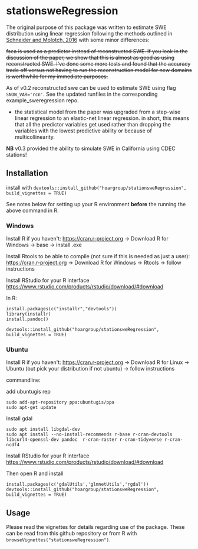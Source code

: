 # stationsweRegression

The original purpose of this package was written to estimate SWE distribution using linear regression following the methods outlined in [Schneider and Molotch, 2016](!http://onlinelibrary.wiley.com/doi/10.1002/2016WR019067/full) with some minor differences:

~~fsca is used as a predictor instead of reconstructed SWE. If you look in the discussion of the paper, we show that this is almost as good as using reconstructed SWE. I've done some more tests and found that the accuracy trade off versus not having to run the reconstruction model for new domains is worthwhile for my immediate purposes.~~

As of v0.2 reconstructed swe can be used to estimate SWE using flag `SNOW_VAR='rcn'`. See the updated runfiles in the corresponding example_sweregression repo.

- the statistical model from the paper was upgraded from a step-wise linear regression to an elastic-net linear regression. in short, this means that all the predictor variables get used rather than dropping the variables with the lowest predictive ability or because of multicollinearity.

**NB** v0.3 provided the ability to simulate SWE in California using CDEC stations!

## Installation

install with `devtools::install_github("hoargroup/stationsweRegression", build_vignettes = TRUE)`

See notes below for setting up your R environment **before** the running the above command in R.

### Windows

Install R if you haven't:
https://cran.r-project.org -> Download R for Windows -> base -> install .exe 

Install Rtools to be able to compile (not sure if this is needed as just a user):
https://cran.r-project.org -> Download R for Windows -> Rtools -> follow instructions

Install RStudio for your R interface
https://www.rstudio.com/products/rstudio/download/#download

In R:
```
install.packages(c("installr","devtools"))
library(installr) 
install.pandoc()

devtools::install_github("hoargroup/stationsweRegression", build_vignettes = TRUE)
```


### Ubuntu

Install R if you haven't:
https://cran.r-project.org -> Download R for Linux -> Ubuntu (but pick your distribution if not ubuntu) -> follow instructions

commandline:

add ubuntugis rep
```
sudo add-apt-repository ppa:ubuntugis/ppa
sudo apt-get update
```
Install gdal
```
sudo apt install libgdal-dev
sudo apt install --no-install-recommends r-base r-cran-devtools libcurl4-openssl-dev pandoc  r-cran-raster r-cran-tidyverse r-cran-ncdf4
```

Install RStudio for your R interface
https://www.rstudio.com/products/rstudio/download/#download

Then open R and install
```
install.packages(c('gdalUtils','glmnetUtils','rgdal'))
devtools::install_github("hoargroup/stationsweRegression", build_vignettes = TRUE)
```

## Usage

Please read the vignettes for details regarding use of the package. These can be read from this github repository or from R with `browseVignettes("stationsweRegression")`.


